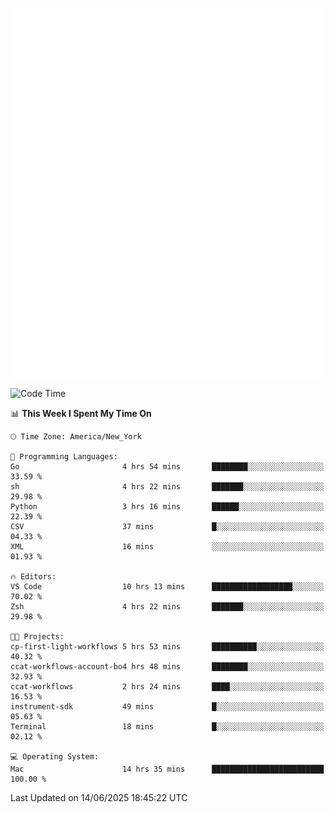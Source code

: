 <a href="https://github.com/jstrieb/github-stats">
 
![](https://github.com/evanhuang117/github-stats/blob/master/generated/overview.svg)
![](https://github.com/evanhuang117/github-stats/blob/master/generated/languages.svg)

</a>

<!--START_SECTION:waka-->
![Code Time](http://img.shields.io/badge/Code%20Time-916%20hrs%2012%20mins-blue)

📊 **This Week I Spent My Time On** 

```text
🕑︎ Time Zone: America/New_York

💬 Programming Languages: 
Go                       4 hrs 54 mins       ████████░░░░░░░░░░░░░░░░░   33.59 % 
sh                       4 hrs 22 mins       ███████░░░░░░░░░░░░░░░░░░   29.98 % 
Python                   3 hrs 16 mins       ██████░░░░░░░░░░░░░░░░░░░   22.39 % 
CSV                      37 mins             █░░░░░░░░░░░░░░░░░░░░░░░░   04.33 % 
XML                      16 mins             ░░░░░░░░░░░░░░░░░░░░░░░░░   01.93 % 

🔥 Editors: 
VS Code                  10 hrs 13 mins      ██████████████████░░░░░░░   70.02 % 
Zsh                      4 hrs 22 mins       ███████░░░░░░░░░░░░░░░░░░   29.98 % 

🐱‍💻 Projects: 
cp-first-light-workflows 5 hrs 53 mins       ██████████░░░░░░░░░░░░░░░   40.32 % 
ccat-workflows-account-bo4 hrs 48 mins       ████████░░░░░░░░░░░░░░░░░   32.93 % 
ccat-workflows           2 hrs 24 mins       ████░░░░░░░░░░░░░░░░░░░░░   16.53 % 
instrument-sdk           49 mins             █░░░░░░░░░░░░░░░░░░░░░░░░   05.63 % 
Terminal                 18 mins             █░░░░░░░░░░░░░░░░░░░░░░░░   02.12 % 

💻 Operating System: 
Mac                      14 hrs 35 mins      █████████████████████████   100.00 % 
```


 Last Updated on 14/06/2025 18:45:22 UTC
<!--END_SECTION:waka-->
